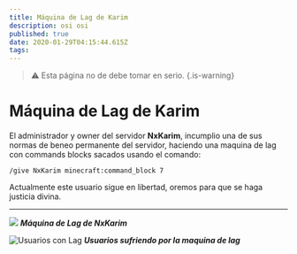 ```yaml
---
title: Máquina de Lag de Karim
description: osi osi
published: true
date: 2020-01-29T04:15:44.615Z
tags: 
---
```


> :warning: Esta página no de debe tomar en serio.
{.is-warning}
# Máquina de Lag de Karim

El administrador y owner del servidor **NxKarim**, incumplio una de sus normas de beneo permanente del servidor, haciendo una maquina de lag con commands blocks sacados usando el comando:
```
/give NxKarim minecraft:command_block 7
```

Actualmente este usuario sigue en libertad, oremos para que se haga justicia divina.


---

![](https://media.discordapp.net/attachments/556529167529803776/592163412956545024/2019-06-22_20.24.59.png?width=896&height=463)
***Máquina de Lag de NxKarim***

![Usuarios con Lag](https://media.discordapp.net/attachments/556529167529803776/592183787794858000/unknown.png)
***Usuarios sufriendo por la maquina de lag***